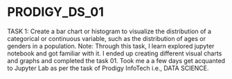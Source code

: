 # PRODIGY_DS_01

TASK 1: Create a bar chart or histogram to visualize the distribution of a categorical or continuous variable, such as the distribution of ages or genders in a population. Note: Through this task, I learn explored jupyter notebook and got familiar with it. I ended up creating different visual charts and graphs and completed the task 01. Took me a a few days get acquanted to Jupyter Lab as per the task of Prodigy InfoTech i.e., DATA SCIENCE.

